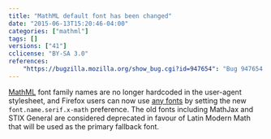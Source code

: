 ```yaml
---
title: "MathML default font has been changed"
date: "2015-06-13T15:20:46-04:00"
categories: ["mathml"]
tags: []
versions: ["41"]
cclicense: "BY-SA 3.0"
references:
    "https://bugzilla.mozilla.org/show_bug.cgi?id=947654": "Bug 947654 - Default fonts for MathML"
---
```

[MathML](https://developer.mozilla.org/en-US/docs/Web/MathML) font family names are no longer hardcoded in the user-agent stylesheet, and Firefox users can now use [any fonts](https://developer.mozilla.org/en-US/docs/Mozilla/MathML_Project/Fonts) by setting the new `font.name.serif.x-math` preference. The old fonts including MathJax and STIX General are considered deprecated in favour of Latin Modern Math that will be used as the primary fallback font.
